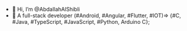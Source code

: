 - 👋 Hi, I’m @AbdallahAlShibli
- 👀 A full-stack developer (#Android, #Angular, #Flutter, #IOT)=> {#C, #Java, #TypeScript, #JavaScript, #Python, Arduino C};
